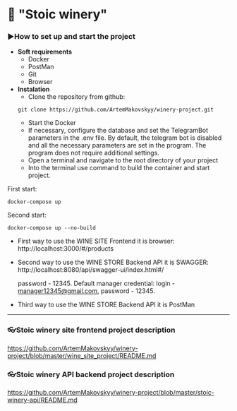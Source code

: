 # 🍷 "Stoic winery" 

### ▶️How to set up and start the project

- **Soft requirements**
  - Docker
  - PostMan
  - Git
  - Browser
- **Instalation**
  - Clone the repository from github:
  ```shell
  git clone https://github.com/ArtemMakovskyy/winery-project.git
   ```
  - Start the Docker
  - If necessary, configure the database and set the TelegramBot parameters in the .env file.
    By default, the telegram bot is disabled and all the necessary parameters are set in the program.
    The program does not require additional settings.
  - Open a terminal and navigate to the root directory of your project
  - Into the terminal use command to build the container and start project.


First start:
  ```shell
  docker-compose up
   ```

Second start:
  ```shell
  docker-compose up --no-build
   ```
- First way to use the WINE SITE Frontend it is browser:
  http://localhost:3000/#/products

- Second way to use the WINE STORE Backend API it is SWAGGER:
  http://localhost:8080/api/swagger-ui/index.html#/

  password - 12345. Default manager credential: login - manager12345@gmail.com, password - 12345.
- Third way to use the WINE STORE Backend API it is PostMan

---
### 👓Stoic winery site frontend project description 
https://github.com/ArtemMakovskyy/winery-project/blob/master/wine_site_project/README.md

### 👓Stoic winery API backend project description
https://github.com/ArtemMakovskyy/winery-project/blob/master/stoic-winery-api/README.md
